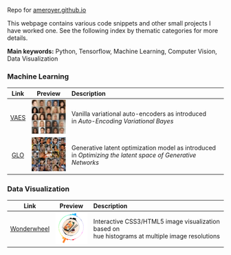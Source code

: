 Repo for [ameroyer.github.io](ameroyer.github.io)

This webpage contains various code snippets and other small projects I have worked one. 
See the following index by thematic categories for more details.

**Main keywords:** Python, Tensorflow, Machine Learning, Computer Vision, Data Visualization

### Machine Learning

| Link      | Preview       | Description   |
| :------------: | :-----------: | :----------- |
| [VAES](http://ameroyer.github.io/python,/tensorflow,/generative,/vae/2017/10/01/vae.html) | <img src="images/thumbs/vae.jpg" width=80px>  | Vanilla variational auto-encoders as introduced <br> in *Auto-Encoding Variational Bayes* |
| [GLO](http://ameroyer.github.io/python,/tensorflow,/generative,/vae/2017/10/12/glo.html) | <img src="images/thumbs/glo.jpg" width=80px>  | Generative latent optimization model as introduced <br> in *Optimizing the latent space of Generative Networks* |


### Data Visualization

| Link      | Preview       | Description   |
| :------------: | :-----------: | :----------- |
| [Wonderwheel](http://ameroyer.github.io/visualization,/data,/html,/css,/python/2017/12/02/wonderwheel.html) | <img src="images/thumbs/wonderwheel.png" width=80px>  | Interactive CSS3/HTML5 image visualization based on <br> hue histograms at multiple image resolutions |
